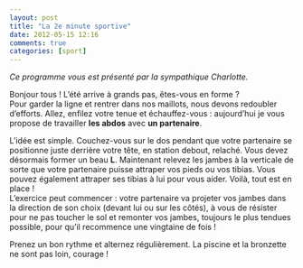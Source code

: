 ```yaml
---
layout: post
title: "La 2e minute sportive"
date: 2012-05-15 12:16
comments: true
categories: [sport]
---
```

_Ce programme vous est présenté par la sympathique Charlotte._

Bonjour  tous ! L’été arrive à grands pas, êtes-vous en forme ?  
Pour garder la ligne et rentrer dans nos maillots, nous devons redoubler d’efforts. Allez, enfilez votre tenue et échauffez-vous : aujourd’hui je vous propose de travailler __les abdos__ avec __un partenaire__.

L’idée est simple. Couchez-vous sur le dos pendant que votre partenaire se positionne juste derrière votre tête, en station debout, relaché. Vous devez désormais former un beau __L__. Maintenant relevez les jambes à la verticale de sorte que votre partenaire puisse attraper vos pieds ou vos tibias. Vous pouvez également attraper ses tibias à lui pour vous aider. Voilà, tout est en place !  
L’exercice peut commencer : votre partenaire va projeter vos jambes dans la direction de son choix (devant lui ou sur les côtés), à vous de résister pour ne pas toucher le sol et remonter vos jambes, toujours le plus tendues possible, pour qu’il recommence une vingtaine de fois !

Prenez un bon rythme et alternez régulièrement. La piscine et la bronzette ne sont pas loin, courage !
